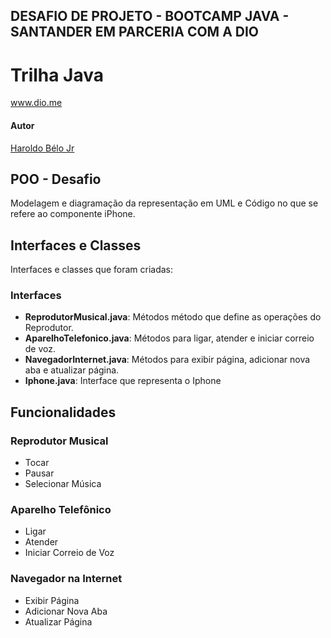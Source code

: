 ## DESAFIO DE PROJETO - BOOTCAMP JAVA - SANTANDER EM PARCERIA COM A DIO

# Trilha Java

www.dio.me

#### Autor

[Haroldo Bélo Jr](https://github.com/hacbjr)

## POO - Desafio

Modelagem e diagramação da representação em UML e Código no que se refere ao componente iPhone.

## Interfaces e Classes

Interfaces e classes que foram criadas:

### Interfaces

- **ReprodutorMusical.java**: Métodos método que define as operações do Reprodutor.
- **AparelhoTelefonico.java**: Métodos para ligar, atender e iniciar correio de voz.
- **NavegadorInternet.java**: Métodos para exibir página, adicionar nova aba e atualizar página.
- **Iphone.java**: Interface que representa o Iphone

## Funcionalidades

### Reprodutor Musical

- Tocar
- Pausar
- Selecionar Música

### Aparelho Telefônico

- Ligar
- Atender
- Iniciar Correio de Voz

### Navegador na Internet

- Exibir Página
- Adicionar Nova Aba
- Atualizar Página
